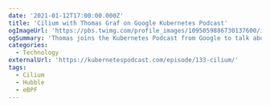 ```yaml
---
date: '2021-01-12T17:00:00.000Z'
title: 'Cilium with Thomas Graf on Google Kubernetes Podcast'
ogImageUrl: 'https://pbs.twimg.com/profile_images/1095059886730137600/icMSa8g4.jpg'
ogSummary: 'Thomas joins the Kubernetes Podcast from Google to talk about Cilium'
categories:
  - Technology
externalUrl: 'https://kubernetespodcast.com/episode/133-cilium/'
tags:
  - Cilium
  - Hubble
  - eBPF
---
```

